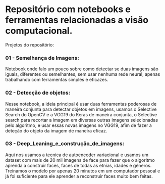 # Repositório com notebooks e ferramentas relacionadas a visão computacional.

Projetos do repositório:

### 01 - Semelhança de Imagens:

Notebook onde falo um pouco sobre como detectar se duas imagens são iguais, diferentes ou semelhantes, sem usar nenhuma rede neural, apenas trabalhando com ferramentas simples e eficazes.

### 02 - Detecção de objetos:

Nesse notebook, a ideia principal é usar duas ferramentas poderosas de maneira conjunta para detectar objetos em imagens, usamos o Selective Search do OpenCV e a VGG19 do Keras de maneira conjunta, o Selective search para recortar a imagem em diversas outras imagens selecionadas pelo algoritmo, e usar essas novas imagens no VGG19, afim de fazer a deteção do objeto da imagem de maneira eficaz. 

### 03 - Deep_Leaning_e_construção_de_imagens:

Aqui nos usamos a tecnica de autoencoder variacional e usamos um dataset com mais de 20 mil imagens de face para fazer que o algoritmo aprenda a construir faces, faces de todas as etnias, idades e gêneros. Treinamos o modelo por apenas 20 minutos em um computador pessoal e já foi suficiente para ele aprender a reconstruir faces muito bem feitas.
